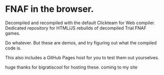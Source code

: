 # FNAF in the browser.
Decompiled and recompiled with the default Clickteam for Web compiler.
Dedicated repository for HTML/JS rebuilds of decompiled Trial FNAF games.

Do whatever. But these are demos, and try figuring out what the compiled code is.

This also includes a GitHub Pages host for you to test them out yourselves.

huge thanks for bigratiscool for hosting these. coming to my site
